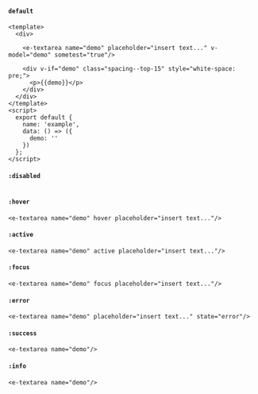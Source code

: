 #### `default`

```vue
<template>
  <div>

    <e-textarea name="demo" placeholder="insert text..." v-model="demo" sometest="true"/>
    
    <div v-if="demo" class="spacing--top-15" style="white-space: pre;">
      <p>{{demo}}</p>
    </div>
  </div>
</template>
<script>
  export default {
    name: 'example',
    data: () => ({
      demo: ''
    })
  };
</script>

```

#### `:disabled`

```vue
```

#### `:hover`

```vue
<e-textarea name="demo" hover placeholder="insert text..."/>
```

#### `:active`

```vue
<e-textarea name="demo" active placeholder="insert text..."/>
```

#### `:focus`


```vue
<e-textarea name="demo" focus placeholder="insert text..."/>
```

#### `:error`

```vue
<e-textarea name="demo" placeholder="insert text..." state="error"/>
```

#### `:success`

```vue
<e-textarea name="demo"/>
```

#### `:info`
```vue
<e-textarea name="demo"/>
```

<script>
  export default {};
</script>
```
